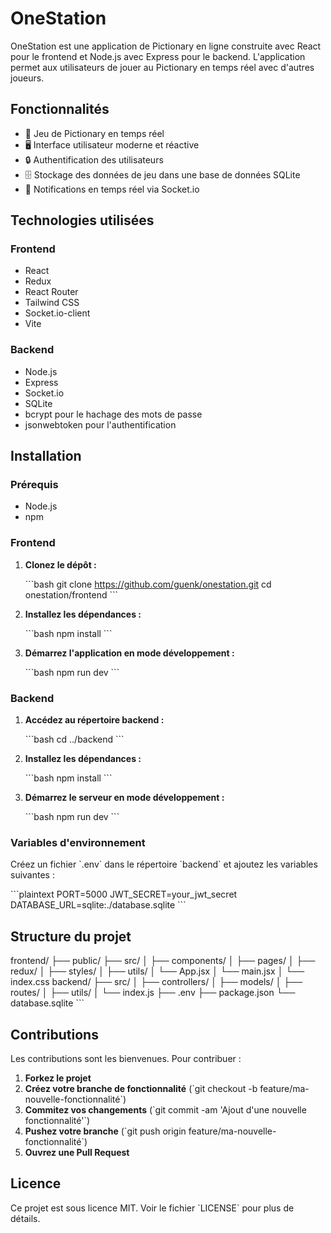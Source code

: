 
# OneStation

OneStation est une application de Pictionary en ligne construite avec React pour le frontend et Node.js avec Express pour le backend. L'application permet aux utilisateurs de jouer au Pictionary en temps réel avec d'autres joueurs.

## Fonctionnalités

- 🎨 Jeu de Pictionary en temps réel
- 🖥️ Interface utilisateur moderne et réactive
- 🔒 Authentification des utilisateurs
- 🗄️ Stockage des données de jeu dans une base de données SQLite
- 📡 Notifications en temps réel via Socket.io

## Technologies utilisées

### Frontend

- React
- Redux
- React Router
- Tailwind CSS
- Socket.io-client
- Vite

### Backend

- Node.js
- Express
- Socket.io
- SQLite
- bcrypt pour le hachage des mots de passe
- jsonwebtoken pour l'authentification

## Installation

### Prérequis

- Node.js
- npm

### Frontend

1. **Clonez le dépôt :**

   \`\`\`bash
   git clone https://github.com/guenk/onestation.git
   cd onestation/frontend
   \`\`\`

2. **Installez les dépendances :**

   \`\`\`bash
   npm install
   \`\`\`

3. **Démarrez l'application en mode développement :**

   \`\`\`bash
   npm run dev
   \`\`\`

### Backend

1. **Accédez au répertoire backend :**

   \`\`\`bash
   cd ../backend
   \`\`\`

2. **Installez les dépendances :**

   \`\`\`bash
   npm install
   \`\`\`

3. **Démarrez le serveur en mode développement :**

   \`\`\`bash
   npm run dev
   \`\`\`

### Variables d'environnement

Créez un fichier \`.env\` dans le répertoire \`backend\` et ajoutez les variables suivantes :

\`\`\`plaintext
PORT=5000
JWT_SECRET=your_jwt_secret
DATABASE_URL=sqlite:./database.sqlite
\`\`\`

## Structure du projet


frontend/
├── public/
├── src/
│   ├── components/
│   ├── pages/
│   ├── redux/
│   ├── styles/
│   ├── utils/
│   └── App.jsx
│   └── main.jsx
│   └── index.css
backend/
├── src/
│   ├── controllers/
│   ├── models/
│   ├── routes/
│   ├── utils/
│   └── index.js
├── .env
├── package.json
└── database.sqlite
\`\`\`

## Contributions

Les contributions sont les bienvenues. Pour contribuer :

1. **Forkez le projet**
2. **Créez votre branche de fonctionnalité** (\`git checkout -b feature/ma-nouvelle-fonctionnalité\`)
3. **Commitez vos changements** (\`git commit -am 'Ajout d'une nouvelle fonctionnalité'\`)
4. **Pushez votre branche** (\`git push origin feature/ma-nouvelle-fonctionnalité\`)
5. **Ouvrez une Pull Request**

## Licence

Ce projet est sous licence MIT. Voir le fichier \`LICENSE\` pour plus de détails.
